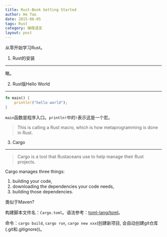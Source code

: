 ```yaml
---
title: Rust-Book Getting Started
author: He Tao
date: 2015-06-05
tags: Rust
category: 编程语言
layout: post
---
```


从零开始学习Rust。

1. Rust的安装
--------------

略。

2. Rust版Hello World
--------------------

```rust
fn main() {
    println!("hello world");
}
```

`main`函数是程序入口。`println!`中的`!`表示这是一个宏。

> This is calling a Rust macro, which is how metaprogramming is done in Rust.

3. Cargo
--------

> Cargo is a tool that Rustaceans use to help manage their Rust projects.

Cargo manages three things: 
1. building your code, 
2. downloading the dependencies your code needs, 
3. building those dependencies.

类似于Maven? 

构建脚本文件名：`Cargo.toml`。语法参考：[toml-lang/toml][1]。

命令：`cargo build`, `cargo run`, `cargo new xxx`(创建新项目, 会自动创建git仓库(.git和.gitignore))。


<!---------------------------------links------------------------------>

[1]: https://github.com/toml-lang/toml



